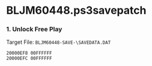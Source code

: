 # BLJM60448.ps3savepatch

### 1. Unlock Free Play

Target File: `BLJM60448-SAVE-\SAVEDATA.DAT`

```
20000EF8 00FFFFFF
20000EFC 00FFFFFF
```

